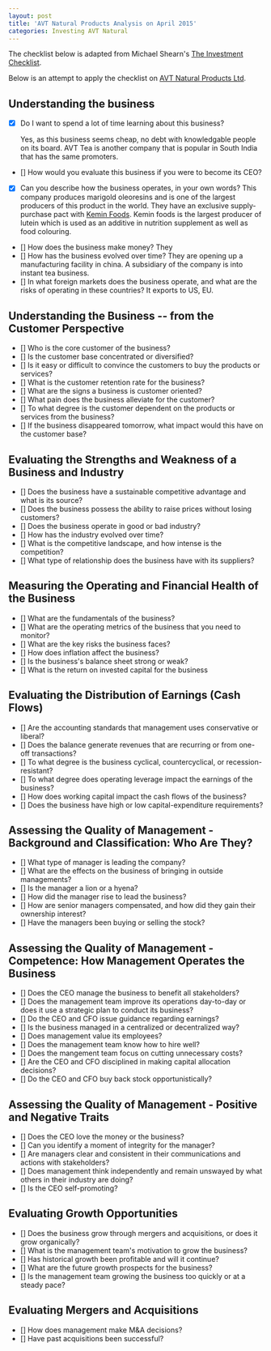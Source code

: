 ```yaml
---
layout: post
title: 'AVT Natural Products Analysis on April 2015'
categories: Investing AVT Natural
---
```


The checklist below is adapted from Michael Shearn's [The Investment Checklist](http://www.amazon.in/Investment-Checklist-Art-Depth-Research-ebook/dp/B005OYGOZW/ref=tmm_kin_swatch_0?_encoding=UTF8&sr=&qid=).

Below is an attempt to apply the checklist on [AVT Natural Products Ltd](www.avtnatural.com).

Understanding the business
--------------------------
- [X] Do I want to spend a lot of time learning about this business?

    Yes, as this business seems cheap, no debt with knowledgable people on its board. AVT Tea is another company 
    that is popular in South India that has the same promoters. 

- [] How would you evaluate this business if you were to become its CEO?
- [X] Can you describe how the business operates, in your own words?
    This company produces marigold oleoresins and is one of the largest producers of this product in the world. They have
    an exclusive supply-purchase pact with [Kemin Foods](http://www.kemin.com/). Kemin foods is the largest producer of 
    lutein which is used as an additive in nutrition supplement as well as food colouring. 
- [] How does the business make money?
     They 
- [] How has the business evolved over time?
     They are opening up a manufacturing facility in china. A subsidiary of the company is into instant tea business. 
- [] In what foreign markets does the business operate, and what are the risks of operating in these countries?
     It exports to US, EU. 

Understanding the Business -- from the Customer Perspective
-----------------------------------------------------------

- [] Who is the core customer of the business?
- [] Is the customer base concentrated or diversified?
- [] Is it easy or difficult to convince the customers to buy the products or services?
- [] What is the customer retention rate for the business?
- [] What are the signs a business is customer oriented?
- [] What pain does the business alleviate for the customer?
- [] To what degree is the customer dependent on the products or services from the business?
- [] If the business disappeared tomorrow, what impact would this have on the customer base?

Evaluating the Strengths and Weakness of a Business and Industry
----------------------------------------------------------------

- [] Does the business have a sustainable competitive advantage and what is its source?
- [] Does the business possess the ability to raise prices without losing customers?
- [] Does the business operate in good or bad industry?
- [] How has the industry evolved over time?
- [] What is the competitive landscape, and how intense is the competition?
- [] What type of relationship does the business have with its suppliers?

Measuring the Operating and Financial Health of the Business
------------------------------------------------------------

- [] What are the fundamentals of the business?
- [] What are the operating metrics of the business that you need to monitor?
- [] What are the key risks the business faces?
- [] How does inflation affect the business?
- [] Is the business's balance sheet strong or weak?
- [] What is the return on invested capital for the business

Evaluating the Distribution of Earnings (Cash Flows)
----------------------------------------------------

- [] Are the accounting standards that management uses conservative or liberal? 
- [] Does the balance generate revenues that are recurring or from one-off transactions?
- [] To what degree is the business cyclical, countercyclical, or recession-resistant?
- [] To what degree does operating leverage impact the earnings of the business?
- [] How does working capital impact the cash flows of the business?
- [] Does the business have high or low capital-expenditure requirements?

Assessing the Quality of Management - Background and Classification: Who Are They?
----------------------------------------------------------------------------------

- [] What type of manager is leading the company?
- [] What are the effects on the business of bringing in outside managements?
- [] Is the manager a lion or a hyena?
- [] How did the manager rise to lead the business?
- [] How are senior managers compensated, and how did they gain their ownership interest?
- [] Have the managers been buying or selling the stock?

Assessing the Quality of Management - Competence: How Management Operates the Business
--------------------------------------------------------------------------------------

- [] Does the CEO manage the business to benefit all stakeholders?
- [] Does the management team improve its operations day-to-day or does it use a strategic
plan to conduct its business?
- [] Do the CEO and CFO issue guidance regarding earnings?
- [] Is the business managed in a centralized or decentralized way?
- [] Does management value its employees?
- [] Does the management team know how to hire well?
- [] Does the mangement team focus on cutting unnecessary costs?
- [] Are the CEO and CFO disciplined in making capital allocation decisions?
- [] Do the CEO and CFO buy back stock opportunistically?

Assessing the Quality of Management - Positive and Negative Traits
------------------------------------------------------------------
- [] Does the CEO love the money or the business?
- [] Can you identify a moment of integrity for the manager?
- [] Are managers clear and consistent in their communications and actions with stakeholders?
- [] Does management think independently and remain unswayed by what others in their industry
are doing?
- [] Is the CEO self-promoting?

Evaluating Growth Opportunities
-------------------------------

- [] Does the business grow through mergers and acquisitions, or does it grow organically?
- [] What is the management team's motivation to grow the business?
- [] Has historical growth been profitable and will it continue?
- [] What are the future growth prospects for the business?
- [] Is the management team growing the business too quickly or at a steady pace?

Evaluating Mergers and Acquisitions
-----------------------------------

- [] How does management make M&A decisions?
- [] Have past acquisitions been successful?











